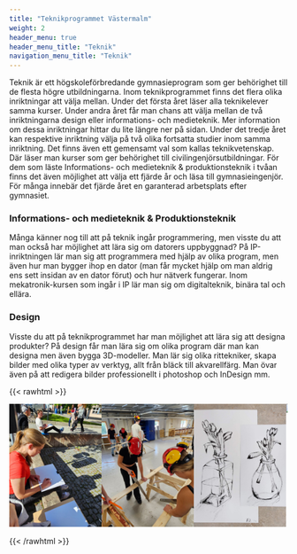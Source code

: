 ```yaml
---
title: "Teknikprogrammet Västermalm"
weight: 2
header_menu: true
header_menu_title: "Teknik"
navigation_menu_title: "Teknik"
---
```


Teknik är ett högskoleförbredande gymnasieprogram som ger behörighet till de flesta högre utbildningarna. Inom teknikprogrammet finns det flera olika inriktningar att välja mellan. Under det första året läser alla teknikelever samma kurser. Under andra året får man chans att välja mellan de två inriktningarna design eller informations- och medieteknik. Mer information om dessa inriktningar hittar du lite längre ner på sidan. Under det tredje året kan respektive inriktning välja på två olika fortsatta studier inom samma inriktning. Det finns även ett gemensamt val som kallas teknikvetenskap. Där läser man kurser som ger behörighet till civilingenjörsutbildningar. För dem som läste Informations- och medieteknik & produktionsteknik i tvåan finns det även möjlighet att välja ett fjärde år och läsa till gymnasieingenjör. För många innebär det fjärde året en garanterad arbetsplats efter gymnasiet.

### Informations- och medieteknik & Produktionsteknik

Många känner nog till att på teknik ingår programmering, men visste du att man också har möjlighet att lära sig om datorers uppbyggnad? På IP-inriktningen lär man sig att programmera med hjälp av olika program, men även hur man bygger ihop en dator (man får mycket hjälp om man aldrig ens sett insidan av en dator förut) och hur nätverk fungerar. Inom mekatronik-kursen som ingår i IP lär man sig om digitalteknik, binära tal och ellära. 

### Design

Visste du att på teknikprogrammet har man möjlighet att lära sig att designa produkter? På design får man lära sig om olika program där man kan designa men även bygga 3D-modeller. Man lär sig olika rittekniker, skapa bilder med olika typer av verktyg, allt från bläck till akvarellfärg. Man övar även på att redigera bilder professionellt i photoshop och InDesign mm.

{{< rawhtml >}}


<style>
    .row {
  display: flex;
}

/* De fyra kolumnerna för designinriktningen */
/* ../../ betyder att man hoppar upp i mappstrukturen för att nå static-mappen*/
/* ändrar så alla fyra bilder får plats i kolumnen*/
.column {
  flex: 25%; 
}
    </style>

<div class="row">
  <div class="column">
    <img src="../../static/images/Designbild1.JPG" style="width:100%">
  </div>
  <div class="column">
    <img src="../../static/images/Designbild2.JPG" style="width:100%">
  </div>
   <div class="column">
    <img src="../../static/images/Designbild3.JPG" style="width:100%">
  </div>
      <div class="column">
    <img src="../../static/images/IMG_1445.JPG" style="width:100%"> 
  </div>
</div>

{{< /rawhtml >}}
  

